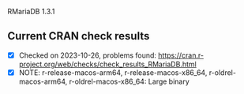 RMariaDB 1.3.1

## Current CRAN check results

- [x] Checked on 2023-10-26, problems found: https://cran.r-project.org/web/checks/check_results_RMariaDB.html
- [x] NOTE: r-release-macos-arm64, r-release-macos-x86_64, r-oldrel-macos-arm64, r-oldrel-macos-x86_64: Large binary
